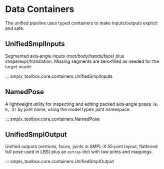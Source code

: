 # Data Containers

The unified pipeline uses typed containers to make inputs/outputs explicit and safe.

## UnifiedSmplInputs

Segmented axis‑angle inputs (root/body/hands/face) plus shape/expr/translation. Missing segments are zero‑filled as needed for the target model.

::: smplx_toolbox.core.containers.UnifiedSmplInputs

## NamedPose

A lightweight utility for inspecting and editing packed axis‑angle poses `(B, N, 3)` by joint name, using the model type’s joint namespace.

::: smplx_toolbox.core.containers.NamedPose

## UnifiedSmplOutput

Unified outputs (vertices, faces, joints in SMPL‑X 55‑joint layout, flattened full pose used in LBS) plus an `extras` dict with raw joints and mappings.

::: smplx_toolbox.core.containers.UnifiedSmplOutput
